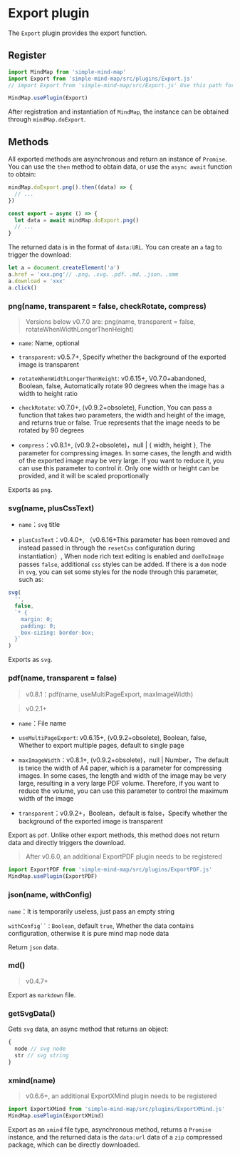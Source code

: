# Export plugin

The `Export` plugin provides the export function.

## Register

```js
import MindMap from 'simple-mind-map'
import Export from 'simple-mind-map/src/plugins/Export.js'
// import Export from 'simple-mind-map/src/Export.js' Use this path for versions below v0.6.0

MindMap.usePlugin(Export)
```

After registration and instantiation of `MindMap`, the instance can be obtained through `mindMap.doExport`.

## Methods

All exported methods are asynchronous and return an instance of `Promise`. You can use the `then` method to obtain data, or use the `async await` function to obtain:

```js
mindMap.doExport.png().then((data) => {
  // ...
})

const export = async () => {
  let data = await mindMap.doExport.png()
  // ...
}
```

The returned data is in the format of `data:URL`. You can create an `a` tag to trigger the download:

```js
let a = document.createElement('a')
a.href = 'xxx.png'// .png、.svg、.pdf、.md、.json、.smm
a.download = 'xxx'
a.click()
```

### png(name, transparent = false, checkRotate, compress)

> Versions below v0.7.0 are: png(name, transparent = false, rotateWhenWidthLongerThenHeight)

- `name`: Name, optional

- `transparent`: v0.5.7+, Specify whether the background of the exported image is transparent

- `rotateWhenWidthLongerThenHeight`: v0.6.15+, V0.7.0+abandoned, Boolean, false, Automatically rotate 90 degrees when the image has a width to height ratio

- `checkRotate`: v0.7.0+, (v0.9.2+obsolete), Function, You can pass a function that takes two parameters, the width and height of the image, and returns true or false. True represents that the image needs to be rotated by 90 degrees

- `compress`：v0.8.1+, (v0.9.2+obsolete)，null | { width, height }, The parameter for compressing images. In some cases, the length and width of the exported image may be very large. If you want to reduce it, you can use this parameter to control it. Only one width or height can be provided, and it will be scaled proportionally

Exports as `png`.

### svg(name, plusCssText)

- `name`：`svg` title

- `plusCssText`：v0.4.0+, （v0.6.16+This parameter has been removed and instead passed in through the `resetCss` configuration during instantiation）, When node rich text editing is enabled and `domToImage` passes `false`, additional `css` styles can be added. If there is a `dom` node in `svg`, you can set some styles for the node through this parameter, such as:

```js
svg(
  '', 
  false, 
  `* {
    margin: 0;
    padding: 0;
    box-sizing: border-box;
  }`
)
```

Exports as `svg`.

### pdf(name, transparent = false)

> v0.8.1：pdf(name, useMultiPageExport, maxImageWidth)

> v0.2.1+

- `name`：File name

- `useMultiPageExport`: v0.6.15+, (v0.9.2+obsolete), Boolean, false, Whether to export multiple pages, default to single page

- `maxImageWidth`：v0.8.1+, (v0.9.2+obsolete)，null | Number，The default is twice the width of A4 paper, which is a parameter for compressing images. In some cases, the length and width of the image may be very large, resulting in a very large PDF volume. Therefore, if you want to reduce the volume, you can use this parameter to control the maximum width of the image

- `transparent`：v0.9.2+，Boolean，default is false，Specify whether the background of the exported image is transparent

Export as `pdf`. Unlike other export methods, this method does not return data and directly triggers the download.

> After v0.6.0, an additional ExportPDF plugin needs to be registered

```js
import ExportPDF from 'simple-mind-map/src/plugins/ExportPDF.js'
MindMap.usePlugin(ExportPDF)
```

### json(name, withConfig)

`name`：It is temporarily useless, just pass an empty string

`withConfig``：Boolean`, default `true`, Whether the data contains configuration, otherwise it is pure mind map node data

Return `json` data.

### md()

> v0.4.7+

Export as `markdown` file.

### getSvgData()

Gets `svg` data, an async method that returns an object:

```js
{
  node // svg node
  str // svg string
}
```

### xmind(name)

> v0.6.6+, an additional ExportXMind plugin needs to be registered

```js
import ExportXMind from 'simple-mind-map/src/plugins/ExportXMind.js'
MindMap.usePlugin(ExportXMind)
```

Export as an `xmind` file type, asynchronous method, returns a `Promise` instance, and the returned data is the `data:url` data of a `zip` compressed package, which can be directly downloaded.